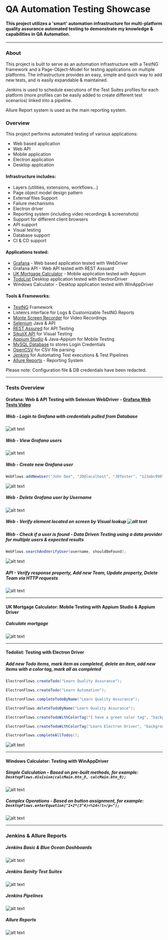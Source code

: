 # QA Automation Testing Showcase
#### This project utilizes a 'smart' automation infrastructure for multi-platform quality assurance automated testing to demonstrate my knowledge & capabilities in QA Automation.

---

### About

This project is built to serve as an automation infrastructure with a TestNG framework and a Page-Object-Model for testing applications on multiple platforms.
The infrastructure provides an easy, simple and quick way to add new tests, and is easily expandable & maintained.

Jenkins is used to schedule executions of the Test Suites profiles for each platform (more profiles can be easily added to create different test scenarios) linked into a pipeline.

Allure Report system is used as the main reporting system.



### Overview

This project performs automated testing of various applications:
* Web based application
* Web API
* Mobile application
* Electron application
* Desktop application

#### Infrastructure includes:

* Layers (utilities, extensions, workflows...)
* Page object model design pattern
* External files Support
* Failure mechanisms
* Electron driver
* Reporting system (including video recordings & screenshots)
* Support for different client browsers
* API support
* Visual testing
* Database support
* CI & CD support

#### Applications tested:

* [Grafana](https://grafana.com/grafana/) - Web based application tested with WebDriver
* Grafana API - Web API tested with REST Assuard
* [UK Mortgage Calculator](https://play.google.com/store/apps/details?id=uk.co.jamesgrimwood.mortgageadvisor&hl=en_GB&gl=US) - Mobile application tested with Appium
* [TodoList](https://github.com/blaadje/Todolist) Desktop application tested with ElectronDriver
* Windows Calculator - Desktop application tested with WinAppDriver


#### Tools & Frameworks:

* [TestNG](https://testng.org/) Framework
* Listenrs interface for Logs & Customizable TestNG Reports
* [Monte Screen Recorder](https://github.com/sbtqa/monte-media/blob/master/src/main/ru/sbtqa/monte/screenrecorder/ScreenRecorder.java) for Video Recordings
* [Selenium](https://www.selenium.dev/) Java & API
* [REST Assured](https://rest-assured.io/) for API Testing
* [SikuliX API](http://sikulix.com/) for Visual Testing
* [Appium Studio](https://digital.ai/continuous-testing/eclipse-intellij-plugins) & Java-Appium for Mobile Testing
* [MySQL Database](https://remotemysql.com/) to stores Login Credentials
* [OpenCSV](http://opencsv.sourceforge.net/) for CSV file parsing
* [Jenkins](https://www.jenkins.io/) for Automating Test executions & Test Pipelines
* [Allure Reports](http://allure.qatools.ru/) - Reporting System

Please note: Configuration file & DB credentials have been redacted. 

---

### Tests Overview

#### Grafana: Web & API Testing with Selenium WebDriver - [Grafana Web Tests Video](https://drive.google.com/file/d/1yubF4IKtwFYXZvSW8g9FfKCWxKsCSmH2/view?usp=sharing)

##### Web - Login to Grafana with credentials pulled from Database
![alt text](https://raw.githubusercontent.com/Zapkid/QA-Automation-Testing-Showcase/master/ImageRepository/Grafana_Login.gif "Grafana Login")

##### Web - View Grafana users
![alt text](https://raw.githubusercontent.com/Zapkid/QA-Automation-Testing-Showcase/master/ImageRepository/GrafanaCheckUser.gif "Grafana Users")

##### Web - Create new Grafana user
```java
WebFlows.addNewUser("John Doe", "JD@localhost", "JDTester", "123abc999");
```
![alt text](https://raw.githubusercontent.com/Zapkid/QA-Automation-Testing-Showcase/master/ImageRepository/GrafanaAddUser.gif "Grafana Add NEW User")

##### Web - Delete Grafana user by Username
![alt text](https://raw.githubusercontent.com/Zapkid/QA-Automation-Testing-Showcase/master/ImageRepository/GrafanaDeleteUser.gif "Grafana Delete User")

##### Web - Verify element located on screen by Visual lookup ![alt text](https://raw.githubusercontent.com/Zapkid/QA-Automation-Testing-Showcase/master/ImageRepository/GrafanaAvatar.png "Grafana Visual Search")

##### Web - Check if a user is found - Data Driven Testing using a data provider for multiple users & expected results
```java
WebFlows.searchAndVerifyUser(username, shouldBeFound);
```
![alt text](https://raw.githubusercontent.com/Zapkid/QA-Automation-Testing-Showcase/master/ImageRepository/GrafanaSearchUsers.gif "Grafana DDT")

##### API - Verify response property, Add new Team, Update property, Delete Team via HTTP requests
![alt text](https://raw.githubusercontent.com/Zapkid/QA-Automation-Testing-Showcase/master/ImageRepository/APIprints.gif "Grafana API")

---

#### UK Mortgage Calculator: Mobile Testing with Appium Studio & Appium Driver

##### Calculate mortgage
![alt text](https://raw.githubusercontent.com/Zapkid/QA-Automation-Testing-Showcase/master/ImageRepository/Mobile2.gif "Mobile - Calculate mortgage")

---

#### Todolist: Testing with Electron Driver

##### Add new Todo items, mark item as completed, delete an item, add new items with a color tag, mark all as completed
```java
ElectronFlows.createTodo("Learn Quality Assurance");

ElectronFlows.createTodo("Learn Automation");

ElectronFlows.completeTodoByName("Learn Quality Assurance");

ElectronFlows.deleteTodoByName("Learn Quality Assurance");

ElectronFlows.createTodoWithColorTag("I have a green color tag", "background: rgb(114, 204, 87);");

ElectronFlows.createTodoWithColorTag("Learn Electron Driver", "background: rgb(87, 185, 244);");

ElectronFlows.completeAllTodos();
```
![alt text](https://raw.githubusercontent.com/Zapkid/QA-Automation-Testing-Showcase/master/ImageRepository/Electron_gif.gif "Electron Driver Testing")

---

#### Windows Calculator: Testing with WinAppDriver

##### Simple Calculation - Based on pre-built methods, for example: ```DesktopFlows.division(calcMain.btn_8, calcMain.btn_0);```
![alt text](https://raw.githubusercontent.com/Zapkid/QA-Automation-Testing-Showcase/master/ImageRepository/CalcDivByZero.gif "Windows Calculator Testing - Division by Zero")

##### Complex Operations - Based on button assignment, for example: ```DesktopFlows.enterEquation("1+2*(3^4)=%14=!l=/p=");```
![alt text](https://raw.githubusercontent.com/Zapkid/QA-Automation-Testing-Showcase/master/ImageRepository/CalcComplex.gif "Windows Calculator Testing - Complex Operations")

---

### Jenkins & Allure Reports

##### Jenkins Basic & Blue Ocean Dashboards
![alt text](https://raw.githubusercontent.com/Zapkid/QA-Automation-Testing-Showcase/master/ImageRepository/JenkinsDashboards.gif "Jenkins - Dashboard")

##### Jenkins Sanity Test Suites
![alt text](https://raw.githubusercontent.com/Zapkid/QA-Automation-Testing-Showcase/master/ImageRepository/SanitySuccess.gif "Jenkins - Sanity Testing")

##### Jenkins Pipelines
![alt text](https://raw.githubusercontent.com/Zapkid/QA-Automation-Testing-Showcase/master/ImageRepository/pipelines.PNG "Jenkins - Pipelines")

##### Allure Reports
![alt text](https://raw.githubusercontent.com/Zapkid/QA-Automation-Testing-Showcase/master/ImageRepository/AllureReports.gif "Allure Reports")





